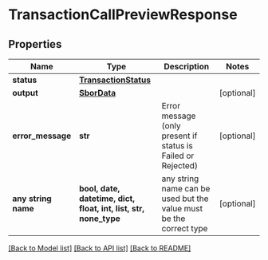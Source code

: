 # TransactionCallPreviewResponse


## Properties
Name | Type | Description | Notes
------------ | ------------- | ------------- | -------------
**status** | [**TransactionStatus**](TransactionStatus.md) |  | 
**output** | [**SborData**](SborData.md) |  | [optional] 
**error_message** | **str** | Error message (only present if status is Failed or Rejected) | [optional] 
**any string name** | **bool, date, datetime, dict, float, int, list, str, none_type** | any string name can be used but the value must be the correct type | [optional]

[[Back to Model list]](../README.md#documentation-for-models) [[Back to API list]](../README.md#documentation-for-api-endpoints) [[Back to README]](../README.md)


